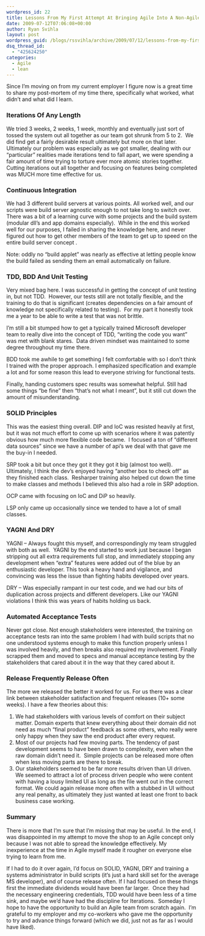 ```yaml
---
wordpress_id: 22
title: Lessons From My First Attempt At Bringing Agile Into A Non-Agile shop.
date: 2009-07-12T07:06:08+00:00
author: Ryan Svihla
layout: post
wordpress_guid: /blogs/rssvihla/archive/2009/07/12/lessons-from-my-first-attempt-at-bringing-agile-into-a-non-agile-shop.aspx
dsq_thread_id:
  - "425624250"
categories:
  - Agile
  - lean
---
```

Since I’m moving on from my current employer I figure now is a great time to share my post-mortem of my time there, specifically what worked, what didn’t and what did I learn.

### 

### Iterations Of Any Length

We tried 3 weeks, 2 weeks, 1 week, monthly and eventually just sort of tossed the system out all together as our team got shrunk from 5 to 2.&#160; We did find get a fairly desirable result ultimately but more on that later.&#160; Ultimately our problem was especially as we got smaller, dealing with our “particular” realities made iterations tend to fall apart, we were spending a fair amount of time trying to torture ever more atomic stories together.&#160; Cutting iterations out all together and focusing on features being completed was MUCH more time effective for us.

### Continuous Integration 

We had 3 different build servers at various points. All worked well, and our scripts were build server agnostic enough to not take long to switch over. There was a bit of a learning curve with some projects and the build system (modular dll’s and app domains especially).&#160; While in the end this worked well for our purposes, I failed in sharing the knowledge here, and never figured out how to get other members of the team to get up to speed on the entire build server concept .&#160; 

Note: oddly no “build applet” was nearly as effective at letting people know the build failed as sending them an email automatically on failure. 

### TDD, BDD And Unit Testing

Very mixed bag here. I was successful in getting the concept of unit testing in, but not TDD.&#160; However, our tests still are not totally flexible, and the training to do that is significant (creates dependencies on a fair amount of knowledge not specifically related to testing).&#160; For my part it honestly took me a year to be able to write a test that was not brittle.&#160; 

I’m still a bit stumped how to get a typically trained Microsoft developer team to really dive into the concept of TDD, “writing the code you want” was met with blank stares.&#160; Data driven mindset was maintained to some degree throughout my time there.

BDD took me awhile to get something I felt comfortable with so I don’t think I trained with the proper approach. I emphasized specification and example a lot and for some reason this lead to everyone striving for functional tests.&#160; 

Finally, handing customers spec results was somewhat helpful. Still had some things “be fine” then “that’s not what I meant”, but it still cut down the amount of misunderstanding.

### SOLID Principles

This was the easiest thing overall. DIP and IoC was resisted heavily at first, but it was not much effort to come up with scenarios where it was patently obvious how much more flexible code became.&#160; I focused a ton of “different data sources” since we have a number of api’s we deal with that gave me the buy-in I needed.

SRP took a bit but once they got it they got it big (almost too well). Ultimately, I think the dev’s enjoyed having “another box to check off” as they finished each class.&#160; Resharper training also helped cut down the time to make classes and methods I believed this also had a role in SRP adoption. 

OCP came with focusing on IoC and DiP so heavily.

LSP only came up occasionally since we tended to have a lot of small classes.

### YAGNI And DRY

YAGNI &#8211; Always fought this myself, and correspondingly my team struggled with both as well.&#160; YAGNI by the end started to work just because I began stripping out all extra requirements full stop, and immediately stopping any development when “extra” features were added out of the blue by an enthusiastic developer. This took a heavy hand and vigilance, and convincing was less the issue than fighting habits developed over years.

DRY – Was especially rampant in our test code, and we had our bits of duplication across projects and different developers. Like our YAGNI violations I think this was years of habits holding us back.

### 

### Automated Acceptance Tests

Never got close. Not enough stakeholders were interested, the training on acceptance tests ran into the same problem I had with build scripts that no one understood systems enough to make this function properly unless I was involved heavily, and then breaks also required my involvement. Finally scrapped them and moved to specs and manual acceptance testing by the stakeholders that cared about it in the way that they cared about it.

### Release Frequently Release Often

The more we released the better it worked for us. For us there was a clear link between stakeholder satisfaction and frequent releases (10+ some weeks). I have a few theories about this:

  1. We had stakeholders with various levels of comfort on their subject matter. Domain experts that knew everything about their domain did not need as much “final product” feedback as some others, who really were only happy when they saw the end product after every request. 
  2. Most of our projects had few moving parts. The tendency of past development seems to have been drawn to complexity, even when the raw domain didn’t need it.&#160; Simple projects can be released more often when less moving parts are there to break.
  3. Our stakeholders seemed to be far more results driven than UI driven. We seemed to attract a lot of process driven people who were content with having a lousy limited UI as long as the file went out in the correct format. We could again release more often with a stubbed in UI without any real penalty, as ultimately they just wanted at least one front to back business case working.

### Summary

There is more that I’m sure that I’m missing that may be useful. In the end, I was disappointed in my attempt to move the shop to an Agile concept only because I was not able to spread the knowledge effectively. My inexperience at the time in Agile myself made it rougher on everyone else trying to learn from me.

If I had to do it over again, I’d focus on SOLID, YAGNI, DRY and training a systems administrator in build scripts (it’s just a hard skill set for the average MS developer), and of course release often. If I had focused on these things first the immediate dividends would have been far larger.&#160; Once they had the necessary engineering credentials, TDD would have been less of a time sink, and maybe we’d have had the discipline for Iterations.&#160; Someday I hope to have the opportunity to build an Agile team from scratch again.&#160; I’m grateful to my employer and my co-workers who gave me the opportunity to try and advance things forward (which we did, just not as far as I would have liked).